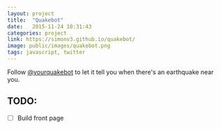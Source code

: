 ```yaml
---
layout: project
title:  "Quakebot"
date:   2015-11-24 10:31:43
categories: project
link: https://simonv3.github.io/quakebot/
image: public/images/quakebot.png
tags: javascript, twitter
---
```

Follow [@yourquakebot](https://twitter.com/yourquakebot) to let it tell you when there's an earthquake near you.

## TODO:

* [ ] Build front page
